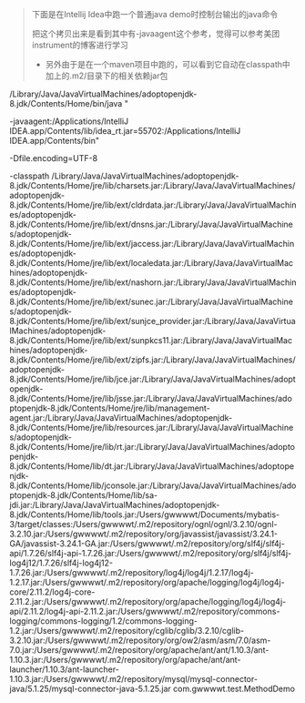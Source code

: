 > 下面是在Intellij Idea中跑一个普通java demo时控制台输出的java命令
>
> 把这个拷贝出来是看到其中有-javaagent这个参考，觉得可以参考美团instrument的博客进行学习
>
> + 另外由于是在一个maven项目中跑的，可以看到它自动在classpath中加上的.m2/目录下的相关依赖jar包



/Library/Java/JavaVirtualMachines/adoptopenjdk-8.jdk/Contents/Home/bin/java "

-javaagent:/Applications/IntelliJ IDEA.app/Contents/lib/idea_rt.jar=55702:/Applications/IntelliJ IDEA.app/Contents/bin"

 -Dfile.encoding=UTF-8

 -classpath /Library/Java/JavaVirtualMachines/adoptopenjdk-8.jdk/Contents/Home/jre/lib/charsets.jar:/Library/Java/JavaVirtualMachines/adoptopenjdk-8.jdk/Contents/Home/jre/lib/ext/cldrdata.jar:/Library/Java/JavaVirtualMachines/adoptopenjdk-8.jdk/Contents/Home/jre/lib/ext/dnsns.jar:/Library/Java/JavaVirtualMachines/adoptopenjdk-8.jdk/Contents/Home/jre/lib/ext/jaccess.jar:/Library/Java/JavaVirtualMachines/adoptopenjdk-8.jdk/Contents/Home/jre/lib/ext/localedata.jar:/Library/Java/JavaVirtualMachines/adoptopenjdk-8.jdk/Contents/Home/jre/lib/ext/nashorn.jar:/Library/Java/JavaVirtualMachines/adoptopenjdk-8.jdk/Contents/Home/jre/lib/ext/sunec.jar:/Library/Java/JavaVirtualMachines/adoptopenjdk-8.jdk/Contents/Home/jre/lib/ext/sunjce_provider.jar:/Library/Java/JavaVirtualMachines/adoptopenjdk-8.jdk/Contents/Home/jre/lib/ext/sunpkcs11.jar:/Library/Java/JavaVirtualMachines/adoptopenjdk-8.jdk/Contents/Home/jre/lib/ext/zipfs.jar:/Library/Java/JavaVirtualMachines/adoptopenjdk-8.jdk/Contents/Home/jre/lib/jce.jar:/Library/Java/JavaVirtualMachines/adoptopenjdk-8.jdk/Contents/Home/jre/lib/jsse.jar:/Library/Java/JavaVirtualMachines/adoptopenjdk-8.jdk/Contents/Home/jre/lib/management-agent.jar:/Library/Java/JavaVirtualMachines/adoptopenjdk-8.jdk/Contents/Home/jre/lib/resources.jar:/Library/Java/JavaVirtualMachines/adoptopenjdk-8.jdk/Contents/Home/jre/lib/rt.jar:/Library/Java/JavaVirtualMachines/adoptopenjdk-8.jdk/Contents/Home/lib/dt.jar:/Library/Java/JavaVirtualMachines/adoptopenjdk-8.jdk/Contents/Home/lib/jconsole.jar:/Library/Java/JavaVirtualMachines/adoptopenjdk-8.jdk/Contents/Home/lib/sa-jdi.jar:/Library/Java/JavaVirtualMachines/adoptopenjdk-8.jdk/Contents/Home/lib/tools.jar:/Users/gwwwwt/Documents/mybatis-3/target/classes:/Users/gwwwwt/.m2/repository/ognl/ognl/3.2.10/ognl-3.2.10.jar:/Users/gwwwwt/.m2/repository/org/javassist/javassist/3.24.1-GA/javassist-3.24.1-GA.jar:/Users/gwwwwt/.m2/repository/org/slf4j/slf4j-api/1.7.26/slf4j-api-1.7.26.jar:/Users/gwwwwt/.m2/repository/org/slf4j/slf4j-log4j12/1.7.26/slf4j-log4j12-1.7.26.jar:/Users/gwwwwt/.m2/repository/log4j/log4j/1.2.17/log4j-1.2.17.jar:/Users/gwwwwt/.m2/repository/org/apache/logging/log4j/log4j-core/2.11.2/log4j-core-2.11.2.jar:/Users/gwwwwt/.m2/repository/org/apache/logging/log4j/log4j-api/2.11.2/log4j-api-2.11.2.jar:/Users/gwwwwt/.m2/repository/commons-logging/commons-logging/1.2/commons-logging-1.2.jar:/Users/gwwwwt/.m2/repository/cglib/cglib/3.2.10/cglib-3.2.10.jar:/Users/gwwwwt/.m2/repository/org/ow2/asm/asm/7.0/asm-7.0.jar:/Users/gwwwwt/.m2/repository/org/apache/ant/ant/1.10.3/ant-1.10.3.jar:/Users/gwwwwt/.m2/repository/org/apache/ant/ant-launcher/1.10.3/ant-launcher-1.10.3.jar:/Users/gwwwwt/.m2/repository/mysql/mysql-connector-java/5.1.25/mysql-connector-java-5.1.25.jar com.gwwwwt.test.MethodDemo